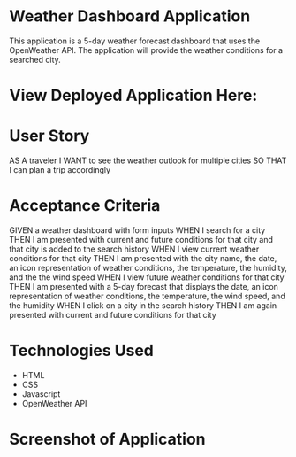 # Weather Dashboard Application
This application is a 5-day weather forecast dashboard that uses the OpenWeather API. The application will provide the weather conditions for a searched city. 

# View Deployed Application Here:

# User Story

AS A traveler
I WANT to see the weather outlook for multiple cities
SO THAT I can plan a trip accordingly

# Acceptance Criteria 
GIVEN a weather dashboard with form inputs
WHEN I search for a city
THEN I am presented with current and future conditions for that city and that city is added to the search history
WHEN I view current weather conditions for that city
THEN I am presented with the city name, the date, an icon representation of weather conditions, the temperature, the humidity, and the the wind speed
WHEN I view future weather conditions for that city
THEN I am presented with a 5-day forecast that displays the date, an icon representation of weather conditions, the temperature, the wind speed, and the humidity
WHEN I click on a city in the search history
THEN I am again presented with current and future conditions for that city

# Technologies Used
* HTML
* CSS
* Javascript
* OpenWeather API

# Screenshot of Application